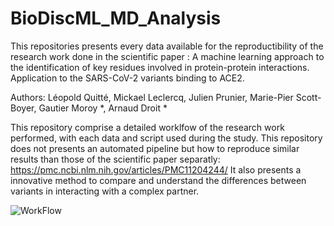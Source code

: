 # BioDiscML_MD_Analysis

This repositories presents every data available for the reproductibility of the research work done in the scientific paper : 
A machine learning approach to the identification of key residues
involved in protein-protein interactions. Application to the SARS-CoV-2
variants binding to ACE2.

Authors: Léopold Quitté, Mickael Leclercq, Julien Prunier, Marie-Pier
Scott-Boyer, Gautier Moroy *, Arnaud Droit *

This repository comprise a detailed worklfow of the research work performed, with each data and script used during the study. This repository does not presents an automated pipeline but how to reproduce similar results than those of the scientific paper separatly: https://pmc.ncbi.nlm.nih.gov/articles/PMC11204244/ It also presents a innovative method to compare and understand the differences between variants in interacting with a complex partner.


![WorkFlow](https://github.com/leopoldquitte/BioDiscML_MD_Analysis_Covid19/assets/62938699/39fb9cb8-06bf-4b80-af09-138d8446b92d)
